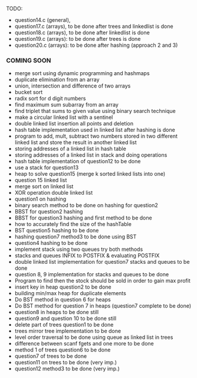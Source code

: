 TODO: 
- question14.c (general), 
- question17.c (arrays), to be done after trees and linkedlist is done
- question18.c (arrays), to be done after linkedlist is done 
- question19.c (arrays): to be done after trees is done
- question20.c (arrays): to be done after hashing (approach 2 and 3)


### COMING SOON

- merge sort using dynamic programming and hashmaps
- duplicate elimination from an array
- union, intersection and difference of two arrays
- bucket sort
- radix sort for d digit numbers
- find maximum sum subarray from an array
- find triplet that sums to given value using binary search technique
- make a circular linked list with a sentinel
- double linked list insertion all points and deletion
- hash table implementation used in linked list after hashing is done
- program to add, mult, subtract two numbers stored in two different linked list and store the result in another linked list
- storing addresses of a linked list in hash table
- storing addresses of a linked list in stack and doing operations
- hash table implementation of question12 to be done
- use a stack for question13
- heap to solve question15 (merge k sorted linked lists into one)
-  question 15 linked list
- merge sort on linked list
- XOR operation double linked list
- question1 on hashing
- binary search method to be done on hashing for question2
- BBST for question2 hashing
- BBST for question3 hashing and first method to be done
- how to accurately find the size of the hashTable
- BST question5 hashing to be done
- hashing question7 method3 to be done using BST
- question4 hashing to be done
- implement stack using two queues try both methods
- stacks and queues INFIX to POSTFIX & evaluating POSTFIX
- double linked list implementation for question7 stacks and queues to be done
- question 8, 9 implementation for stacks and queues to be done
- Program to find then the stock should be sold in order to gain max profit
- insert key in heap question2 to be done
- building min/max heap for duplicate elements
- Do BST method in question 6 for heaps
- Do BST method for question 7 in heaps (question7 complete to be done)
- question8 in heaps to be done still
- question9 and question 10 to be done still
- delete part of trees question1 to be done
- trees mirror tree implementation to be done
- level order traversal to be done using queue as linked list in trees
- difference between scanf fgets and one more to be done
- method 1 of trees question6 to be done
- question7 of trees to be done
- question11 on trees to be done (very imp.)
- question12 method3 to be done (very imp.)

